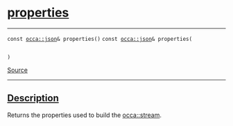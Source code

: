 
<h1 id="properties">
 <a href="#/api/stream/properties" class="anchor">
   <span>properties</span>
  </a>
</h1>

<div class="signature">

<hr>

  <div class="definition-container">
    <div class="definition">
      <code class="desktop-only"><span class="token keyword">const</span> <a href="#/api/json/">occa::json</a>&amp; properties()</code>
      <code class="mobile-only"><span class="token keyword">const</span> <a href="#/api/json/">occa::json</a>&amp; properties(
    
)</code>
      <div class="flex-spacing"></div>
      <a href="https://github.com/libocca/occa/blob/6d155d0c/include/occa/core/stream.hpp#L101" target="_blank">Source</a>
    </div>
    
  </div>

  <hr>
</div>


<h2 id="description">
 <a href="#/api/stream/properties?id=description" class="anchor">
   <span>Description</span>
  </a>
</h2>

Returns the properties used to build the [occa::stream](/api/stream/).
